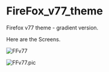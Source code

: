 # FireFox_v77_theme
Firefox v77 theme - gradient version.


Here are the Screens.

![FFv77](https://i.imgur.com/2NrgeNG.jpg "URL dropdown")


![FFv77.pic](https://i.imgur.com/Jg8xIDk.png "Dropdown Menu")


